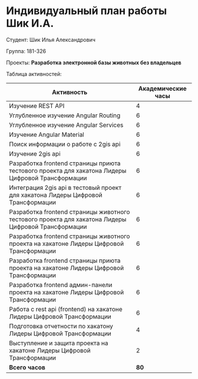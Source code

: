 #  **Индивидуальный план работы Шик И.А.**

Студент: Шик Илья Александрович

Группа: 181-326

Проекты: **Разработка электронной базы животных без владельцев**

Таблица активностей:

| Активность | Академические часы |
|-----------------------------------------------------------------------------------------|----|
| Изучение REST API | 4 |
| Углубленное изучение Angular Routing | 6 |
| Углубленное изучение Angular Services | 6 |
| Изучение Angular Material | 6 |
| Поиск информации о работе с 2gis api | 6 |
| Изучение 2gis api | 6 |
| Разработка frontend страницы приюта тестового проекта для хакатона Лидеры Цифровой Трансформации | 6 |
| Интеграция 2gis api в тестовый проект для хакатона Лидеры Цифровой Трансформации | 6 |
| Разработка frontend страницы животного тестового проекта для хакатона Лидеры Цифровой Трансформации | 6 |
| Разработка frontend страницы животного проекта на хакатоне Лидеры Цифровой Трансформации | 6 |
| Разработка frontend страницы приюта проекта на хакатоне Лидеры Цифровой Трансформации | 6 |
| Разработка frontend админ-панели проекта на хакатоне Лидеры Цифровой Трансформации | 6 |
| Работа с rest api (frontend) на хакатоне Лидеры Цифровой Трансформации | 6 |
| Подготовка отчетности по хакатону Лидеры Цифровой Трансформации | 4 |
| Выступление и защита проекта на хакатоне Лидеры Цифровой Трансформации | 2 |
| **Всего часов** | **80** |
